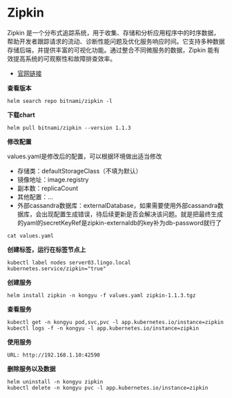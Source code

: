 # Zipkin

Zipkin 是一个分布式追踪系统，用于收集、存储和分析应用程序中的时序数据，帮助开发者跟踪请求的流动、诊断性能问题及优化服务响应时间。它支持多种数据存储后端，并提供丰富的可视化功能。通过整合不同微服务的数据，Zipkin 能有效提高系统的可观察性和故障排查效率。

- [官网链接](ttps://zipkin.io/)

**查看版本**

```
helm search repo bitnami/zipkin -l
```

**下载chart**

```
helm pull bitnami/zipkin --version 1.1.3
```

**修改配置**

values.yaml是修改后的配置，可以根据环境做出适当修改

- 存储类：defaultStorageClass（不填为默认）
- 镜像地址：image.registry
- 副本数：replicaCount
- 其他配置：...
- 外部cassandra数据库：externalDatabase，如果需要使用外部cassandra数据库，会出现配置生成错误，待后续更新是否会解决该问题。就是把最终生成的yaml的secretKeyRef是zipkin-externaldb的key补为db-password就行了

```
cat values.yaml
```

**创建标签，运行在标签节点上**

```
kubectl label nodes server03.lingo.local kubernetes.service/zipkin="true"
```

**创建服务**

```
helm install zipkin -n kongyu -f values.yaml zipkin-1.1.3.tgz
```

**查看服务**

```
kubectl get -n kongyu pod,svc,pvc -l app.kubernetes.io/instance=zipkin
kubectl logs -f -n kongyu -l app.kubernetes.io/instance=zipkin
```

**使用服务**

```
URL: http://192.168.1.10:42590
```

**删除服务以及数据**

```
helm uninstall -n kongyu zipkin
kubectl delete -n kongyu pvc -l app.kubernetes.io/instance=zipkin
```

